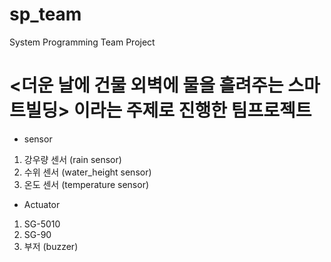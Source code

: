 # sp_team
System Programming Team Project


# <더운 날에 건물 외벽에 물을 흘려주는 스마트빌딩> 이라는 주제로 진행한 팀프로젝트

- sensor
1. 강우량 센서 (rain sensor)
2. 수위 센서 (water_height sensor)
3. 온도 센서 (temperature sensor)

- Actuator
1. SG-5010
2. SG-90
3. 부저 (buzzer)
